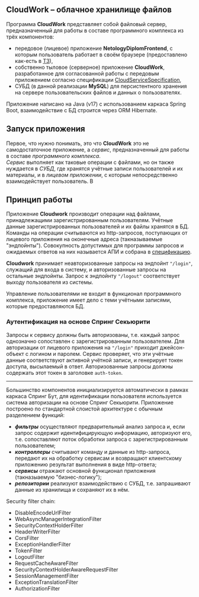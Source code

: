 ## CloudWork – облачное хранилище файлов

Программа **CloudWork** представляет собой файловый сервер, предназначенный для работы в составе программного комплекса из трёх компонентов: 
* передовое (лицевое) приложение **NetologyDiplomFrontend**, с которым пользователь работает в своём браузере (предоставлено как-есть в [ТЗ](./TT.md)),
* собственно тыловое (серверное) приложение **CloudWork**, разработанное для согласованной работы с передовым приложением согласно спецификации [CloudServiceSpecification](./CloudServiceSpecification.yaml),
* СУБД (в данной реализации **MySQL**) для персистентного хранения на сервере пользовательских файлов и данных о пользователях.
    

Приложение написано на Java (v17) с использованием каркаса Spring Boot, взаимодействие с БД строится через ORM Hibernate.

## Запуск приложения
Первое, что нужно понимать, это что **CloudWork** это не самодостаточное приложение, а _сервис_, предназначенный для работы в составе _программного комплекса_.  
_Сервис_ выполняет как таковые операции с файлами, но он также нуждается в _СУБД_, где хранятся учётные записи пользователей и их материалы, и в _лицевом приложении_, с которым непосредственно взаимодействует пользователь.
В 

## Принцип работы
Приложение **Cloudwork** производит операции над файлами, принадлежащими зарегистрированным пользователям. Учётные данные зарегистрированных пользователей и их файлы хранятся в БД. Команды на операции считываются из http-запросов, поступающих от лицевого приложения на оконечные адреса (такназываемые "эндпойнты"). Совокупность допустимых для программы запросов и ожидаемых ответов на них называется АПИ и собрана в [спецификацию](./CloudServiceSpecification.yaml).

**Cloudwork** принимает неавторизованные запросы на эндпойнт `"/login"`, служащий для входа в систему, и авторизованные запросы на остальные эндпойнты. Запрос к эндпойнту `"/logout"` соответствует выходу пользователя из системы.

Управление пользователями не входит в функционал программного комплекса, приложение имеет дело с теми учётными записями, которые предоставляются БД. 


### Аутентификация на основе Спринг Секьюрити
Запросы к сервису должны быть авторизованы, т.е. каждый запрос однозначно сопоставлен с зарегистрированным пользователем. Для авторизации от лицевого приложения на `"/login"` приходит джейсон-объект с логином и паролем. Сервис проверяет, что эти учётные данные соответствуют активной учётной записи, и генерирует токен доступа, высылаемый в ответ. Авторизованные запросы должны содержать этот токен в заголовке `auth-token`.


___

Большинство компонентов инициализируется автоматически в рамках каркаса Спринг Бут, для идентификации пользователя используется система авторизации на основе Спринг Секьюрити.
Приложение построено по стандартной слоистой архитектуре с обычным разделением функций:
* _**фильтры**_ осуществляют предварительный анализ запроса и, если запрос содержит идентифицирующую информацию, авторизуют его, т.е. сопоставляют поток обработки запроса с зарегистрированным пользователем;
* _**контроллеры**_ считывают команду и данные из http-запроса, передают их на обработку сервисам и возвращают клиентскому приложению результат выполнения в виде http-ответа;
* _**сервисы**_ отражают основной функционал приложения (такназыаемую "бизнес-логику");
* _**репозитории**_ реализуют взаимодействию с СУБД, т.е. запрашивают данные из хранилища и сохраняют их в нём.

Security filter chain: 
* DisableEncodeUrlFilter
* WebAsyncManagerIntegrationFilter
* SecurityContextHolderFilter
* HeaderWriterFilter
* CorsFilter
* ExceptionHandlerFilter
* TokenFilter
* LogoutFilter
* RequestCacheAwareFilter
* SecurityContextHolderAwareRequestFilter
* SessionManagementFilter
* ExceptionTranslationFilter
* AuthorizationFilter

